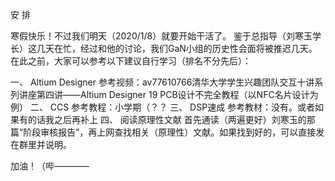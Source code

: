 安  排

寒假快乐！不过我们明天（2020/1/8）就要开始干活了。
鉴于总指导（刘寒玉学长）这几天在忙，经过和他的讨论，我们GaN小组的历史性会面将被推迟几天。在此之前，大家可以参考以下建议自行学习（排名不分先后）：

一、	Altium Designer
参考视频：av77610766清华大学学生兴趣团队交互十讲系列讲座第四讲——Altium Designer 19 PCB设计不完全教程（以NFC名片设计为例）
二、	CCS
参考教程：小学期（？？
三、	DSP速成
参考教材：没有。或者如果有的话我之后再补上
四、	阅读原理性文献
首先通读（两遍更好）刘寒玉的那篇“阶段审核报告”，再上网查找相关（原理性）文献。如果找到好的，可以直接发在群里并说明。

加油！（哔————
